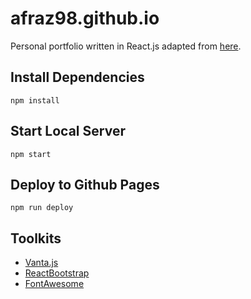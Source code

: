 # afraz98.github.io

Personal portfolio written in React.js adapted from [here](https://github.com/roshan0708/portfolio_v2/).

## Install Dependencies

```
npm install
```

## Start Local Server

```
npm start
```

## Deploy to Github Pages

```
npm run deploy
```

## Toolkits

- [Vanta.js](https://www.vantajs.com/)
- [ReactBootstrap](https://react-bootstrap.netlify.app/)
- [FontAwesome](https://fontawesome.com/)